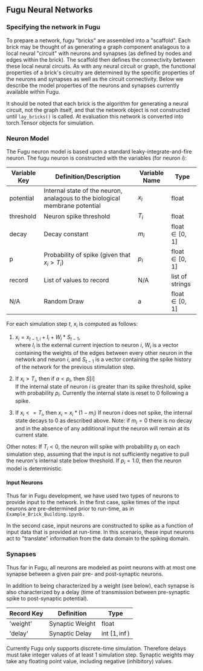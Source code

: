 ## Fugu Neural Networks

### Specifying the network in Fugu
To prepare a network, fugu "bricks" are assembled into a "scaffold".  Each brick may be thought of as generating a graph component analagous to a local neural "circuit" with neurons and synapses (as defined by nodes and edges within the brick).  The scaffold then defines the connectivity between these local neural circuits.  As with any neural circuit or graph, the functional properties of a brick's circuitry are determined by the specific properties of the neurons and synapses as well as the circuit connectivity.  Below we describe the model properties of the neurons and synapses currently available within Fugu.  

It should be noted that each brick is the algorithm for generating a neural circuit, not the graph itself, and that the network object is not constructed until `lay_bricks()` is called.  At evaluation this network is converted into torch.Tensor objects for simulation.  


### Neuron Model
The Fugu neuron model is based upon a standard leaky-integrate-and-fire neuron.  The fugu neuron is constructed with the variables (for neuron $i$):

Variable Key | Definition/Description | Variable Name | Type | 
| ----- | ----- | ----- | ---- |
| potential | Internal state of the neuron, analagous to the biological membrane potential | $`x_i`$ | float |
| threshold | Neuron spike threshold | $`T_i`$ | float |
| decay | Decay constant | $`m_i`$ | float $`\in [0,1]`$|
| p | Probability of spike (given that $`x_i > T_i`$) | $`p_i`$ | float $`\in [0,1]`$| |
| record | List of values to record | N/A | list of strings |
| N/A | Random Draw | a | float $`\in [0,1]`$ |


For each simulation step $`t`$, $`x_i`$ is computed as follows: 

1. $`x_i = x_{t-1,i} + I_i + W_{i}*S_{t-1}`$,  
where $`I_i`$ is the external current injection to neuron $`i`$, $`W_{i}`$ is a vector containing the weights of the edges between every other neuron in the network and neuron $`i`$, and $`S_{t-1}`$ is a vector containing the spike history of the network for the previous stimulation step.   

2. If $`x_i > T_i`$, then if $`a < p_i`$, then $`S[i]`$  
If the internal state of neuron $i$ is greater than its spike threshold, spike with probability $`p_i`$.  Currently the internal state is reset to $`0`$ following a spike.  

3. If $`x_i <= T_i`$, then $`x_i = x_i * (1-m_i)`$ 
If neuron $`i`$ does not spike, the internal state decays to $`0`$ as described above.  Note: if $`m_i = 0`$ there is no decay and in the absence of any additional input the neuron will remain at its current state. 

Other notes: If $`T_i < 0`$, the neuron will spike with probability $`p_i`$ on each simulation step, assuming that the input is not sufficiently negative to pull the neuron's internal state below threshold.  If $`p_i = 1.0`$, then the neuron model is deterministic.

#### Input Neurons
Thus far in Fugu development, we have used two types of neurons to provide input to the network.  In the first case, spike times of the input neurons are pre-determined prior to run-time, as in `Example_Brick_Building.ipynb.`   

In the second case, input neurons are constructed to spike as a function of input data that is provided at run-time.  In this scenario, these input neurons act to "translate" information from the data domain to the spiking domain.  


### Synapses
Thus far in Fugu, all neurons are modeled as point neurons with at most one synapse between a given pair pre- and post-synaptic neurons.  

In addition to being characterized by a weight (see below), each synapse is also characterized by a delay (time of transmission between pre-synaptic spike to post-synaptic potential).


| Record Key | Definition | Type |
| ----- | ----- | ----- |
| 'weight' | Synaptic Weight | float | 
| 'delay' | Synaptic Delay | int $`[1, \inf)`$ |


Currently Fugu only supports discrete-time simulation.  Therefore delays must take integer values of at least 1 simulation step.  Synaptic weights may take any floating point value, including negative (inhibitory) values.




